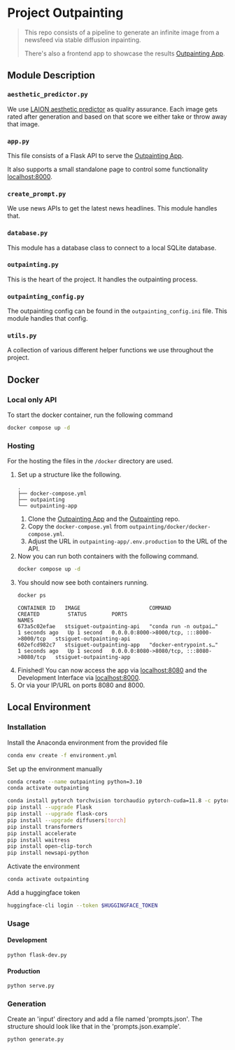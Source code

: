 # Project Outpainting

> This repo consists of a pipeline to generate an infinite image from a newsfeed via stable diffusion inpainting.
>
> There's also a frontend app to showcase the
> results [Outpainting App](https://github.com/SimonGuethler/outpainting-app).

## Module Description

### ``aesthetic_predictor.py``

We use [LAION aesthetic predictor](https://github.com/LAION-AI/aesthetic-predictor) as quality assurance.
Each image gets rated after generation and based on that score we either take or throw away that image.

### ``app.py``

This file consists of a Flask API to serve the [Outpainting App](https://github.com/SimonGuethler/outpainting-app).

It also supports a small standalone page to control some functionality [localhost:8000](http://localhost:8000/).

### ``create_prompt.py``

We use news APIs to get the latest news headlines. This module handles that.

### ``database.py``

This module has a database class to connect to a local SQLite database.

### ``outpainting.py``

This is the heart of the project. It handles the outpainting process.

### ``outpainting_config.py``

The outpainting config can be found in the ``outpainting_config.ini`` file. This module handles that config.

### ``utils.py``

A collection of various different helper functions we use throughout the project.

## Docker

### Local only API

To start the docker container, run the following command

```bash
docker compose up -d
```

### Hosting

For the hosting the files in the ``/docker`` directory are used.

1. Set up a structure like the following.
   ```
   .
   ├── docker-compose.yml
   ├── outpainting
   └── outpainting-app
   ```
    1. Clone the [Outpainting App](https://github.com/SimonGuethler/outpainting-app) and
       the [Outpainting](https://github.com/SimonGuethler/outpainting) repo.
    2. Copy the ``docker-compose.yml`` from ``outpainting/docker/docker-compose.yml``.
    3. Adjust the URL in ``outpainting-app/.env.production`` to the URL of the API.
2. Now you can run both containers with the following command.
    ```bash
    docker compose up -d
    ```
3. You should now see both containers running.
    ```bash
    docker ps
    ```
   ```
   CONTAINER ID   IMAGE                      COMMAND                  CREATED         STATUS        PORTS                                       NAMES
   673a5c02efae   stsiguet-outpainting-api   "conda run -n outpai…"   1 seconds ago   Up 1 second   0.0.0.0:8000->8000/tcp, :::8000->8000/tcp   stsiguet-outpainting-api
   602efcd982c7   stsiguet-outpainting-app   "docker-entrypoint.s…"   1 seconds ago   Up 1 second   0.0.0.0:8080->8080/tcp, :::8080->8080/tcp   stsiguet-outpainting-app
   ```
4. Finished! You can now access the app via [localhost:8080](http://localhost:8080/) and the Development Interface
   via [localhost:8000](http://localhost:8000/).
5. Or via your IP/URL on ports 8080 and 8000.

## Local Environment

### Installation

Install the Anaconda environment from the provided file

```bash
conda env create -f environment.yml
```

Set up the environment manually

```bash
conda create --name outpainting python=3.10
conda activate outpainting

conda install pytorch torchvision torchaudio pytorch-cuda=11.8 -c pytorch -c nvidia
pip install --upgrade Flask
pip install --upgrade flask-cors
pip install --upgrade diffusers[torch]
pip install transformers
pip install accelerate
pip install waitress
pip install open-clip-torch
pip install newsapi-python
```

Activate the environment

```bash
conda activate outpainting
```

Add a huggingface token

```bash
huggingface-cli login --token $HUGGINGFACE_TOKEN
```

### Usage

#### Development

```bash
python flask-dev.py
```

#### Production

```bash
python serve.py
```

### Generation

Create an 'input' directory and add a file named 'prompts.json'.
The structure should look like that in the 'prompts.json.example'.

```bash
python generate.py
```
